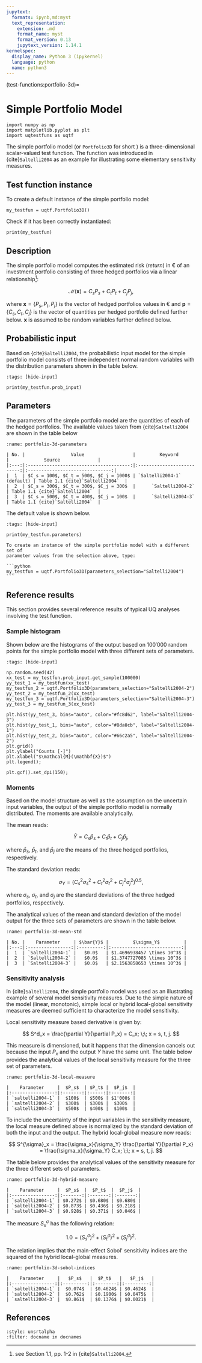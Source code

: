 ```yaml
---
jupytext:
  formats: ipynb,md:myst
  text_representation:
    extension: .md
    format_name: myst
    format_version: 0.13
    jupytext_version: 1.14.1
kernelspec:
  display_name: Python 3 (ipykernel)
  language: python
  name: python3
---
```


(test-functions:portfolio-3d)=
# Simple Portfolio Model

```{code-cell} ipython3
import numpy as np
import matplotlib.pyplot as plt
import uqtestfuns as uqtf
```

The simple portfolio model (or `Portfolio3D` for short ) is a three-dimensional
scalar-valued test function.
The function was introduced in {cite}`Saltelli2004` as an example for
illustrating some elementary sensitivity measures.

## Test function instance

To create a default instance of the simple portfolio model:

```{code-cell} ipython3
my_testfun = uqtf.Portfolio3D()
```

Check if it has been correctly instantiated:

```{code-cell} ipython3
print(my_testfun)
```

## Description

The simple portfolio model computes the estimated risk (_return_) in &#8364;
of an investment portfolio consisting of three hedged portfolios via 
a linear relationship[^location]:

$$
\mathcal{M}(\boldsymbol{x}) = C_s P_s + C_t P_t + C_j P_j,
$$

where $\boldsymbol{x} = \{ P_s, P_t, P_j \}$ is the vector of hedged portfolios
values in &#8364; and $\boldsymbol{p} = \{ C_s, C_t, C_j \}$ is the vector of
quantities per hedged portfolio defined further below.
$\boldsymbol{x}$ is assumed to be random variables further defined below.

## Probabilistic input

Based on {cite}`Saltelli2004`, the probabilistic input model for the simple
portfolio model consists of three independent normal random variables with the
distribution parameters shown in the table below.

```{code-cell} ipython3
:tags: [hide-input]

print(my_testfun.prob_input)
```

## Parameters

The parameters of the simple portfolio model are the quantities of each 
of the hedged portfolios. The available values taken from {cite}`Saltelli2004`
are shown in the table below

```{table} Parameters of the simple portfolio model
:name: portfolio-3d-parameters

| No. |                 Value                  |         Keyword            |             Source              |
|:---:|:--------------------------------------:|:--------------------------:|:-------------------------------:|
|  1  | $C_s = 100$, $C_t = 500$, $C_j = 1000$ | `Saltelli2004-1` (default) | Table 1.1 {cite}`Saltelli2004`  |
|  2  | $C_s = 300$, $C_t = 300$, $C_j = 300$  |      `Saltelli2004-2`      | Table 1.1 {cite}`Saltelli2004`  |
|  3  | $C_s = 500$, $C_t = 400$, $C_j = 100$  |      `Saltelli2004-3`      | Table 1.1 {cite}`Saltelli2004`  |
```

The default value is shown below.

```{code-cell} ipython3
:tags: [hide-input]

print(my_testfun.parameters)
```

````{note}
To create an instance of the simple portfolio model with a different set of
parameter values from the selection above, type:

```python
my_testfun = uqtf.Portfolio3D(parameters_selection="Saltelli2004")
```
````

## Reference results

This section provides several reference results of typical UQ analyses
involving the test function.

### Sample histogram

Shown below are the histograms of the output based on $100'000$ random points
for the simple portfolio model with three different sets of parameters.

```{code-cell} ipython3
:tags: [hide-input]

np.random.seed(42)
xx_test = my_testfun.prob_input.get_sample(100000)
yy_test_1 = my_testfun(xx_test)
my_testfun_2 = uqtf.Portfolio3D(parameters_selection="Saltelli2004-2")
yy_test_2 = my_testfun_2(xx_test)
my_testfun_3 = uqtf.Portfolio3D(parameters_selection="Saltelli2004-3")
yy_test_3 = my_testfun_3(xx_test)

plt.hist(yy_test_3, bins="auto", color="#fc8d62", label="Saltelli2004-3")
plt.hist(yy_test_1, bins="auto", color="#8da0cb", label="Saltelli2004-1")
plt.hist(yy_test_2, bins="auto", color="#66c2a5", label="Saltelli2004-2")
plt.grid()
plt.ylabel("Counts [-]")
plt.xlabel("$\mathcal{M}(\mathbf{X})$")
plt.legend();

plt.gcf().set_dpi(150);
```

### Moments

Based on the model structure as well as the assumption on the uncertain
input variables, the output of the simple portfolio model is normally
distributed. The moments are available analytically.

The mean reads:

$$
\bar{Y} = C_s \bar{p}_s + C_t \bar{p}_t + C_j \bar{p}_j,
$$

where $\bar{p}_s$,  $\bar{p}_t$, and $\bar{p}_j$ are the means of
the three hedged portfolios, respectively.

The standard deviation reads:

$$
\sigma_Y = \left( C^2_s \sigma^2_s + C^2_t \sigma^2_t + C^2_j \sigma^2_j \right)^{0.5},
$$

where $\sigma_s$,  $\sigma_t$, and $\sigma_j$ are the standard deviations of
the three hedged portfolios, respectively.

The analytical values of the mean and standard deviation of the model output
for the three sets of parameters are shown in the table below.

```{table} Analytical mean and standard deviation of the simple portfolio model
:name: portfolio-3d-mean-std

| No. |    Parameter     | $\bar{Y}$ |         $\sigma_Y$         |
|:---:|:----------------:|:---------:|:--------------------------:|
|  1  | `Saltelli2004-1` |   $0.0$   | $1.4696938457 \times 10^3$ |
|  2  | `Saltelli2004-2` |   $0.0$   | $1.3747727085 \times 10^3$ |
|  3  | `Saltelli2004-3` |   $0.0$   | $2.1563858653 \times 10^3$ |
```

### Sensitivity analysis

In {cite}`Saltelli2004`, the simple portfolio model was used as an illustrating
example of several model sensitivity measures. Due to the simple nature of
the model (linear, monotonic), simple local or hybrid local-global sensitivity
measures are deemed sufficient to characterize the model sensitivity.

Local sensitivity measure based derivative is given by:

$$
S^d_x = \frac{\partial Y}{\partial P_x} = C_x; \;\; x = s, t, j.
$$

This measure is dimensioned, but it happens that the dimension cancels out
because the input $P_x$ and the output $Y$ have the same unit.
The table below provides the analytical values of the local sensitivity measure
for the three set of parameters.

```{table} Analytical sensitivity measure value $S^d_x$ of the simple portfolio model
:name: portfolio-3d-local-measure

|    Parameter     |  $P_s$  | $P_t$ |  $P_j$  |
|:----------------:|:-------:|:-----:|:-------:|
| `saltelli2004-1` |  $100$  | $500$ | $1'000$ |
| `saltelli2004-2` |  $300$  | $300$ |  $300$  |
| `saltelli2004-3` |  $500$  | $400$ |  $100$  |
```

To include the uncertainty of the input variables in the sensitivity measure,
the local measure defined above is normalized by the standard deviation of both
the input and the output. The hybrid local-global measure now reads:

$$
S^{\sigma}_x = \frac{\sigma_x}{\sigma_Y} \frac{\partial Y}{\partial P_x} = \frac{\sigma_x}{\sigma_Y} C_x; \;\; x = s, t, j.
$$

The table below provides the analytical values of the sensitivity measure
for the three different sets of parameters.

```{table} Analytical sensitivity measure value $S^{\sigma}_x$ of the simple portfolio model
:name: portfolio-3d-hybrid-measure

|    Parameter     |  $P_s$  |  $P_t$  |  $P_j$  |
|:----------------:|:-------:|:-------:|:-------:|
| `saltelli2004-1` | $0.272$ | $0.680$ | $0.680$ |
| `saltelli2004-2` | $0.873$ | $0.436$ | $0.218$ |
| `saltelli2004-3` | $0.928$ | $0.371$ | $0.046$ |
```

The measure $S^{\sigma}_x$ has the following relation:

$$
1.0 = (S^{\sigma}_s)^2 + (S^{\sigma}_t)^2 + (S^{\sigma}_j)^2.
$$

The relation implies that the main-effect Sobol' sensitivity indices are
the squared of the hybrid local-global measures.

```{table} Main-effect Sobol' sensitivity indices of the simple portfolio model
:name: portfolio-3d-sobol-indices

|    Parameter     |   $P_s$   |  $P_t$   |   $P_j$   |
|:----------------:|:---------:|:--------:|:---------:|
| `saltelli2004-1` |  $0.074$  | $0.4624$ | $0.4624$  |
| `saltelli2004-2` |  $0.762$  | $0.1900$ | $0.0475$  |
| `saltelli2004-3` |  $0.861$  | $0.1376$ | $0.0021$  |
```

## References

```{bibliography}
:style: unsrtalpha
:filter: docname in docnames
```

[^location]: see Section 1.1, pp. 1-2 in {cite}`Saltelli2004`.